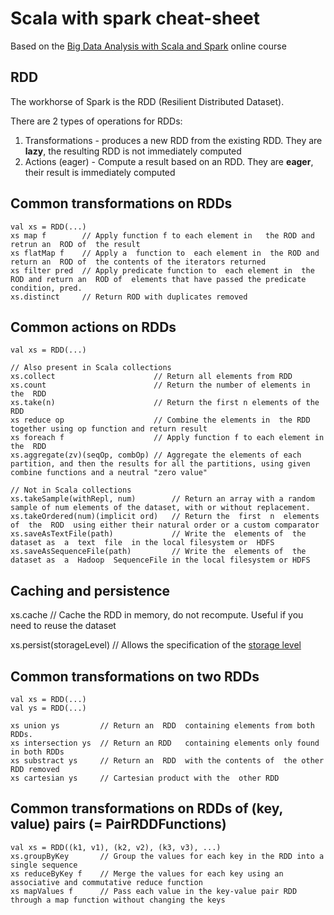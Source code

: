 # Scala with spark cheat-sheet
Based on the [Big Data Analysis with Scala and Spark](https://courseware.epfl.ch/courses/course-v1:EPFL+scala-spark-big-data+2018-T1/) online course

## RDD
The workhorse of Spark is the RDD (Resilient Distributed Dataset).

There are 2 types of operations for RDDs:
1. Transformations - produces a new RDD from the existing RDD. They are **lazy**, the resulting RDD is not immediately computed 
2. Actions (eager) - Compute a result based on an RDD. They are **eager**, their result is immediately computed

## Common transformations on RDDs
```
val xs = RDD(...)
xs map f        // Apply function f to each element in   the ROD and retrun an  ROD of  the result
xs flatMap f    // Apply a  function to  each element in  the ROD and return an  ROD of  the contents of the iterators returned
xs filter pred  // Apply predicate function to  each element in  the  ROD and return an  ROD of  elements that have passed the predicate condition, pred.
xs.distinct     // Return ROD with duplicates removed
```

## Common actions on RDDs
```
val xs = RDD(...)

// Also present in Scala collections
xs.collect                      // Return all elements from RDD
xs.count                        // Return the number of elements in the  RDD
xs.take(n)                      // Return the first n elements of the  RDD
xs reduce op                    // Combine the elements in  the RDD  together using op function and return result
xs foreach f                    // Apply function f to each element in  the  RDD
xs.aggregate(zv)(seqOp, combOp) // Aggregate the elements of each partition, and then the results for all the partitions, using given combine functions and a neutral "zero value"

// Not in Scala collections
xs.takeSample(withRepl, num)        // Return an array with a random sample of num elements of the dataset, with or without replacement.
xs.takeOrdered(num)(implicit ord)   // Return the  first  n  elements of  the  ROD  using either their natural order or a custom comparator
xs.saveAsTextFile(path)             // Write the  elements of  the  dataset as  a  text  file  in the local filesystem or  HDFS
xs.saveAsSequenceFile(path)         // Write the  elements of  the  dataset as  a  Hadoop  Se­quenceFile in the local filesystem or HDFS
```

## Caching and persistence
xs.cache                    // Cache the RDD in memory, do not recompute. Useful if you need to reuse the dataset

xs.persist(storageLevel)    // Allows the specification of the [storage level](https://spark.apache.org/docs/latest/rdd-programming-guide.html#which-storage-level-to-choose)

## Common transformations on two RDDs
```
val xs = RDD(...)
val ys = RDD(...)

xs union ys         // Return an  RDD  containing elements from both RDDs.
xs intersection ys  // Return an RDD   containing elements only found in both RDDs
xs substract ys     // Return an  RDD  with the contents of  the other RDD removed
xs cartesian ys     // Cartesian product with the  other RDD
```

## Common transformations on RDDs of (key, value) pairs (= PairRDDFunctions)
```
val xs = RDD((k1, v1), (k2, v2), (k3, v3), ...)
xs.groupByKey       // Group the values for each key in the RDD into a single sequence
xs reduceByKey f    // Merge the values for each key using an associative and commutative reduce function
xs mapValues f      // Pass each value in the key-value pair RDD through a map function without changing the keys
```